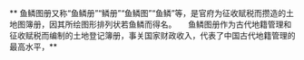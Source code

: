 **    鱼鳞图册又称“鱼鳞册”“鳞册”“鱼鳞图”“鱼鳞”等，是官府为征收赋税而攒造的土地图簿册，因其所绘图形排列状若鱼鳞而得名。　　鱼鳞图册作为古代地籍管理和征收赋税而编制的土地登记簿册，事关国家财政收入，代表了中国古代地籍管理的最高水平，**